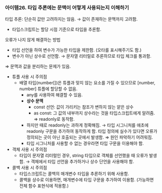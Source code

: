 ### 아이템26. 타입 추론에는 문맥이 어떻게 사용되는지 이해하기

타입 추론: 단순히 값만 고려하지는 않음. → 값이 존재하는 문맥까지 고려함.

- 타입스크립트는 할당 시점 기준으로 타입을 추론함.

오류가 나지 않게 해결하는 방법

- 타입 선언을 하여 변수가 가능한 타입을 제한함. (오타를 표시해주기도 함.)
- 변수가 아닌 상수로 선언함. → 문자열 리터럴로 추론하므로 타입 체크를 통과함.

⇒ 문맥과 값을 분리하는 문제가 있음.

- 튜플 사용 시 주의점
  - 배열 타입(number[])은 튜플과 맞지 않는 요소를 가질 수 있으므로 [number, number] 튜플에 할당할 수 없음.
    - any를 사용하여 해결할 수 있음.
    - **상수 문맥**
      - const 선언: 값이 가리키는 참조가 변하지 않는 얕은 상수
      - as const: 그 값의 내부까지 상수라는 것을 타입스크립트에게 알려줌. ⇒ readonly로 동작함.
    - 하지만 때로 readonly는 과하게 정확해짐. → 타입 시그니처를 애초에 readonly 구문을 추가하여 동작하게 함. 타입 정의에 실수가 있다면 오류가 정의되는 곳이 아닌 호출되는 곳에서 발생함. ⇒ 원인 파악하기 어려워짐.
    - 타입 시그니처를 사용할 수 없는 경우라면 타입 구문을 이용해야 함.
- 객체 사용 시 주의점
  - 타입이 문자열 리터럴인 경우, string 타입으로 객체를 선언했을 때 오류가 발생함. → 객체에서 타입 선언을 추가하거나 상수 단언을 사용해야 함.
- 콜백 사용 시 주의점
  - 타입스크립트는 콜백의 매개변수 타입을 추론하기 위해 사용함.
  - 콜백을 상수로 이용하면, 매개변수에 타입 구문을 추가하여 이용함. (가능하면 전체 함수 표현식에 적용함.)
